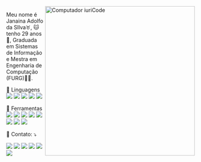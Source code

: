 <img src="https://raw.githubusercontent.com/MicaelliMedeiros/micaellimedeiros/master/image/computer-illustration.png" min-width="400px" max-width="400px" width="400px" align="right" alt="Computador iuriCode">

<p align="left"> 
  Meu nome é Janaina Adolfo da SIlva♉, 🐱tenho 29 anos🐶, Graduada em Sistemas de Informação e Mestra em Engenharia de Computação (FURG)👩‍💻.
</p>

<p align="left">
  🦄 Linguagens<br> 
  <img src="https://img.shields.io/badge/HTML5-E34F26?style=flat-square&logo=html5&logoColor=white">
  <img src="https://img.shields.io/badge/CSS3-1572B6?style=flat-square&logo=css3&logoColor=white">
  <img src="https://img.shields.io/badge/JavaScript-F7DF1E?style=flat-square&logo=javascript&logoColor=black">
  <img src="https://img.shields.io/badge/PHP-777BB4?style=flat-square&logo=php&logoColor=white">
  <img src="https://img.shields.io/badge/PostgreSQL-316192?style=flat-square&logo=postgresql&logoColor=white">
</p>

<p align="left">
  💼 Ferramentas<br>
  <img src="https://img.shields.io/badge/jQuery-0769AD?style=flat-square&logo=jquery&logoColor=white">
  <img src="https://img.shields.io/badge/Bootstrap-563D7C?style=flat-square&logo=bootstrap&logoColor=white">
  <img src="https://img.shields.io/badge/React-20232A?style=flat-square&logo=react&logoColor=61DAFB">
  <img src="https://img.shields.io/badge/Vue.js-35495E?style=flat-square&logo=vue.js&logoColor=4FC08D">
  <img src="https://img.shields.io/badge/Joomla-142849?style=flat-square&logo=joomla&logoColor=white">
  <img src="https://img.shields.io/badge/WordPress-006E93?style=flat-square&logo=wordpress&logoColor=white">
  <img src="https://img.shields.io/badge/Git-E34F26?style=flat-square&logo=git&logoColor=white">
  <img src="https://img.shields.io/badge/GitHub-100000?style=flat-square&logo=github&logoColor=white">
</p>

<p align="left">
  💌 Contato: ⤵️
</p>

<p align="left">

  <img src="https://img.shields.io/badge/-janaina.adolfo.ds@gmail.com-FF0000?style=flat-square&labelColor=FF0000&logo=gmail&logoColor=white" />

  <img src="https://img.shields.io/badge/-+55_(53)_98436_7322-25d366?style=flat-square&labelColor=25d366&logo=whatsapp&logoColor=white"/>
  
  <img src="https://img.shields.io/badge/-+55_(53)_98436_7322-2CA5E0?style=flat-square&labelColor=2CA5E0&logo=telegram&logoColor=white"/>

  <a href="https://www.facebook.com/Jana.Dark.Adolfo/" target="_blank" alt="Facebook">
  <img src="https://img.shields.io/badge/-Facebook-3b5998?style=flat-square&labelColor=3b5998&logo=facebook&logoColor=white"/></a>

  <a href="https://www.instagram.com/jana_adolfo/" target="_blank" alt="Instagram">
  <img src="https://img.shields.io/badge/-Instagram-DF0174?style=flat-square&labelColor=DF0174&logo=instagram&logoColor=white"/></a>
  
  <a href="http://www.linkedin.com/in/Jana-da-Silva" target="_blank" alt="Linkedin">
  <img src="https://img.shields.io/badge/-Linkedin-0e76a8?style=flat-square&logo=Linkedin&logoColor=white" /></a>
</p>  
